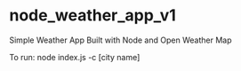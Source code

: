 # node_weather_app_v1
Simple Weather App Built with Node and Open Weather Map

To run:
node index.js -c [city name]
